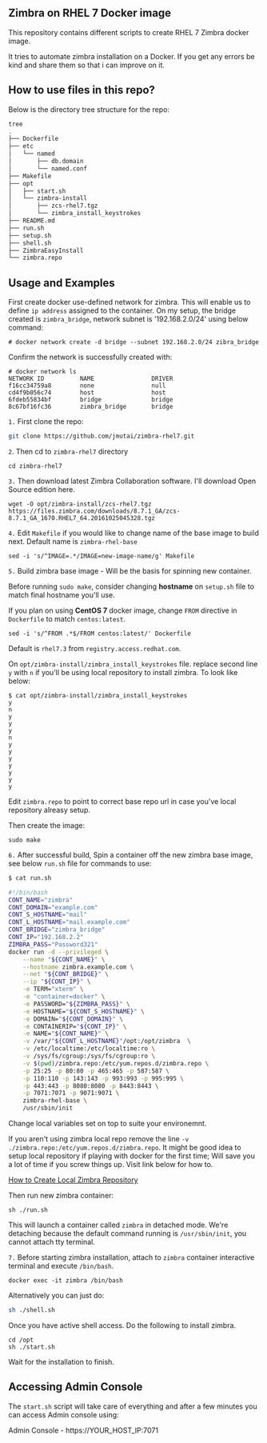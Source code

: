 ## Zimbra on RHEL 7 Docker image

This repository contains different scripts to create RHEL 7 Zimbra docker image.

It tries to automate zimbra installation on a Docker. If you get any errors be kind and share them so that i can improve on it.

## How to use files in this repo?

Below is the directory tree structure for the repo:

```bash
tree
.
├── Dockerfile
├── etc
│   └── named
│       ├── db.domain
│       └── named.conf
├── Makefile
├── opt
│   ├── start.sh
│   └── zimbra-install
│       ├── zcs-rhel7.tgz
│       └── zimbra_install_keystrokes
├── README.md
├── run.sh
├── setup.sh
├── shell.sh
├── ZimbraEasyInstall
└── zimbra.repo
```
## Usage and Examples

First create docker use-defined network for zimbra. This will enable us to define `ip address` assigned to the container. On my setup, the bridge created is `zimbra_bridge`, network subnet is '192.168.2.0/24' using below command:

```
# docker network create -d bridge --subnet 192.168.2.0/24 zibra_bridge
```
Confirm the network is successfully created with:

```
# docker network ls
NETWORK ID          NAME                DRIVER
f16cc34759a8        none                null                
cd4f9b056c74        host                host                
6fdeb55834bf        bridge              bridge              
8c67bf16fc36        zimbra_bridge       bridge 
```

`1.` First clone the repo:

```bash
git clone https://github.com/jmutai/zimbra-rhel7.git
```
`2`. Then cd to `zimbra-rhel7` directory

```
cd zimbra-rhel7
```
`3.` Then download latest Zimbra Collaboration  software. I'll download Open Source edition here.

```
wget -O opt/zimbra-install/zcs-rhel7.tgz  https://files.zimbra.com/downloads/8.7.1_GA/zcs-8.7.1_GA_1670.RHEL7_64.20161025045328.tgz
```
`4.` Edit `Makefile` if you would like to change name of the base image to build next. Default name is `zimbra-rhel-base`

```
sed -i 's/^IMAGE=.*/IMAGE=new-image-name/g' Makefile 
```

`5.` Build zimbra base image - Will be the basis for spinning new container.

Before running `sudo make`, consider changing **hostname** on `setup.sh` file to match final hostname you'll use.

If you plan on using **CentOS 7** docker image, change `FROM` directive in `Dockerfile` to match `centos:latest`.

```
sed -i 's/^FROM .*$/FROM centos:latest/' Dockerfile
```
Default is `rhel7.3` from `registry.access.redhat.com`.

On `opt/zimbra-install/zimbra_install_keystrokes` file. replace second line `y` with `n` if you'll be using local repository to install zimbra. To look like below:

```
$ cat opt/zimbra-install/zimbra_install_keystrokes
y
n
y
y
y
n
y
y
y
y
y
y
y
```
Edit `zimbra.repo` to point to correct base repo url in case you've local repository alreasy setup.

Then create the image:

```
sudo make
```

`6.` After successful build, Spin a container off the new zimbra base image, see below `run.sh` file for commands to use:

```bash
$ cat run.sh 

#!/bin/bash
CONT_NAME="zimbra"
CONT_DOMAIN="example.com"
CONT_S_HOSTNAME="mail"
CONT_L_HOSTNAME="mail.example.com"
CONT_BRIDGE="zimbra_bridge"
CONT_IP="192.168.2.2"
ZIMBRA_PASS="Password321"
docker run -d --privileged \
    --name "${CONT_NAME}" \
    --hostname zimbra.example.com \
    --net "${CONT_BRIDGE}" \
    --ip "${CONT_IP}" \
    -e TERM="xterm" \
    -e "container=docker" \
    -e PASSWORD="${ZIMBRA_PASS}" \
    -e HOSTNAME="${CONT_S_HOSTNAME}" \
    -e DOMAIN="${CONT_DOMAIN}" \
    -e CONTAINERIP="${CONT_IP}" \
    -e NAME="${CONT_NAME}" \
    -v /var/"${CONT_L_HOSTNAME}"/opt:/opt/zimbra  \
    -v /etc/localtime:/etc/localtime:ro \
    -v /sys/fs/cgroup:/sys/fs/cgroup:ro \
    -v $(pwd)/zimbra.repo:/etc/yum.repos.d/zimbra.repo \
    -p 25:25 -p 80:80 -p 465:465 -p 587:587 \
    -p 110:110 -p 143:143 -p 993:993 -p 995:995 \
    -p 443:443 -p 8080:8080 -p 8443:8443 \
    -p 7071:7071 -p 9071:9071 \
    zimbra-rhel-base \
    /usr/sbin/init
```
Change local variables set on top to suite your environemnt. 

If you aren't using zimbra local repo remove the line `-v ./zimbra.repo:/etc/yum.repos.d/zimbra.repo`. It might be good idea to setup local repository if playing with docker for the first time; Will save you a lot of time if you screw things up. Visit link below for how to.

[How to Create Local Zimbra Repository](https://wiki.zimbra.com/wiki/Zimbra_Collaboration_repository) 

Then run new zimbra container:

```
sh ./run.sh
```
This will launch a container called `zimbra` in detached mode. We're detaching because the default command running is `/usr/sbin/init`, you cannot attach tty terminal.

`7.` Before starting zimbra installation, attach to `zimbra` container interactive terminal and execute `/bin/bash`.

```
docker exec -it zimbra /bin/bash
```
Alternatively you can just do:

```bash
sh ./shell.sh
```
Once you have active shell access. Do the following to install zimbra.

```
cd /opt
sh ./start.sh 
```
Wait for the installation to finish.

## Accessing Admin Console
The `start.sh` script will take care of everything and after a few minutes you can access Admin console using:

Admin Console - https://YOUR_HOST_IP:7071

